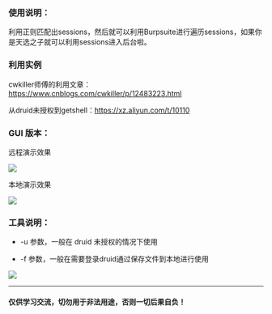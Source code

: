 ### 使用说明：

利用正则匹配出sessions，然后就可以利用Burpsuite进行遍历sessions，如果你是天选之子就可以利用sessions进入后台啦。

### 利用实例

cwkiller师傅的利用文章：https://www.cnblogs.com/cwkiller/p/12483223.html

从druid未授权到getshell：https://xz.aliyun.com/t/10110

### GUI 版本：

远程演示效果

![](https://raw.githubusercontent.com/yuyan-sec/druid_sessions/main/image/gui-1.png)

本地演示效果

![](https://raw.githubusercontent.com/yuyan-sec/druid_sessions/main/image/gui-2.png)


### 工具说明：

- -u 参数，一般在 druid 未授权的情况下使用

- -f  参数，一般在需要登录druid通过保存文件到本地进行使用


![](https://raw.githubusercontent.com/yuyan-sec/druid_sessions/main/image/1.png)

----

#### 仅供学习交流，切勿用于非法用途，否则一切后果自负！
